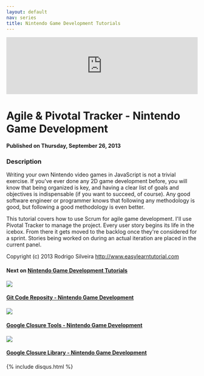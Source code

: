 ```yaml
---
layout: default
nav: series
title: Nintendo Game Development Tutorials
---
```


<div class="container">
    <div class="row mt grid">
        <div class="mt"></div>
        <div class="row" style="margin-bottom: 20px;">
            <div class="col-sm-push-1 col-sm-10 col-md-push-2 col-md-8">
                <div class="video-container">
                    <iframe width="100%" src="https://www.youtube.com/embed/H08ByDzWX0c" frameborder="0" allowfullscreen></iframe>
                </div>
            </div>
            <div class="clearfix"></div>
            <div class="col-md-8">
                <h1>Agile & Pivotal Tracker - Nintendo Game Development</h1>
                <h4>Published on Thursday, September 26, 2013</h4>
                <h3>Description</h3>
                <p>Writing your own Nintendo video games in JavaScript is not a trivial exercise. If you've ever done any 2D game development before, you will know that being organized is key, and having a clear list of goals and objectives is indispensable (if you want to succeed, of course). Any good software engineer or programmer knows that following any methodology is good, but following a good methodology is even better.

This tutorial covers how to use Scrum for agile game development. I'll use Pivotal Tracker to manage the project. Every user story begins its life in the icebox. From there it gets moved to the backlog once they're considered for a sprint. Stories being worked on during an actual iteration are placed in the current panel.

Copyright (c) 2013 Rodrigo Silveira http://www.easylearntutorial.com</p>
            </div>
            <div class="col-md-4">
                <h4>Next on <a href="/series/nintendo-game-development-tutorials">Nintendo Game Development Tutorials</a></h4><div class="row" style="margin-bottom: 20px">
            <div class="col-md-6">
                <a href="/series/nintendo-game-development-tutorials/git-code-reposity-nintendo-game-development">
                    <img src="/img/blank.gif" data-echo="https://i.ytimg.com/vi/tc2NoTtUhSE/hqdefault.jpg" class="img-responsive" />
                </a>
            </div>
            <div class="col-md-6">
                <h4>
                    <a href="/series/nintendo-game-development-tutorials/git-code-reposity-nintendo-game-development">Git Code Reposity - Nintendo Game Development</a>
                </h4>
            </div>
        </div><div class="row" style="margin-bottom: 20px">
            <div class="col-md-6">
                <a href="/series/nintendo-game-development-tutorials/google-closure-tools-nintendo-game-development">
                    <img src="/img/blank.gif" data-echo="https://i.ytimg.com/vi/mXO4yojVPFE/hqdefault.jpg" class="img-responsive" />
                </a>
            </div>
            <div class="col-md-6">
                <h4>
                    <a href="/series/nintendo-game-development-tutorials/google-closure-tools-nintendo-game-development">Google Closure Tools - Nintendo Game Development</a>
                </h4>
            </div>
        </div><div class="row" style="margin-bottom: 20px">
            <div class="col-md-6">
                <a href="/series/nintendo-game-development-tutorials/google-closure-library-nintendo-game-development">
                    <img src="/img/blank.gif" data-echo="https://i.ytimg.com/vi/bT-JkFCminw/hqdefault.jpg" class="img-responsive" />
                </a>
            </div>
            <div class="col-md-6">
                <h4>
                    <a href="/series/nintendo-game-development-tutorials/google-closure-library-nintendo-game-development">Google Closure Library - Nintendo Game Development</a>
                </h4>
            </div>
        </div>
            </div>
            <div class="col-md-8">
                {% include disqus.html %}
            </div>
        </div>
    </div>
    <div class="row mt grid"></div>
</div>
